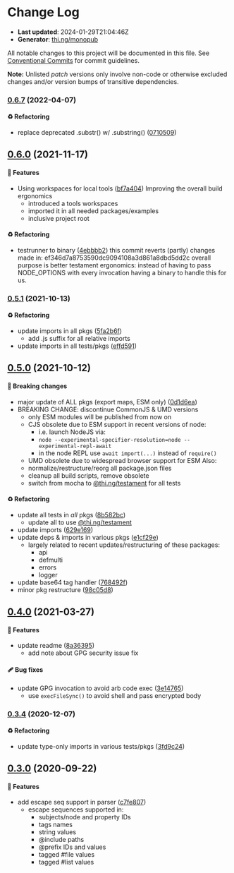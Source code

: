 # Change Log

- **Last updated**: 2024-01-29T21:04:46Z
- **Generator**: [thi.ng/monopub](https://thi.ng/monopub)

All notable changes to this project will be documented in this file.
See [Conventional Commits](https://conventionalcommits.org/) for commit guidelines.

**Note:** Unlisted _patch_ versions only involve non-code or otherwise excluded changes
and/or version bumps of transitive dependencies.

### [0.6.7](https://github.com/thi-ng/umbrella/tree/@thi.ng/egf@0.6.7) (2022-04-07)

#### ♻️ Refactoring

- replace deprecated .substr() w/ .substring() ([0710509](https://github.com/thi-ng/umbrella/commit/0710509))

## [0.6.0](https://github.com/thi-ng/umbrella/tree/@thi.ng/egf@0.6.0) (2021-11-17)

#### 🚀 Features

- Using workspaces for local tools ([bf7a404](https://github.com/thi-ng/umbrella/commit/bf7a404))
  Improving the overall build ergonomics
  - introduced a tools workspaces
  - imported it in all needed packages/examples
  - inclusive project root

#### ♻️ Refactoring

- testrunner to binary ([4ebbbb2](https://github.com/thi-ng/umbrella/commit/4ebbbb2))
  this commit reverts (partly) changes made in:
  ef346d7a8753590dc9094108a3d861a8dbd5dd2c
  overall purpose is better testament ergonomics:
  instead of having to pass NODE_OPTIONS with every invocation
  having a binary to handle this for us.

### [0.5.1](https://github.com/thi-ng/umbrella/tree/@thi.ng/egf@0.5.1) (2021-10-13)

#### ♻️ Refactoring

- update imports in all pkgs ([5fa2b6f](https://github.com/thi-ng/umbrella/commit/5fa2b6f))
  - add .js suffix for all relative imports
- update imports in all tests/pkgs ([effd591](https://github.com/thi-ng/umbrella/commit/effd591))

## [0.5.0](https://github.com/thi-ng/umbrella/tree/@thi.ng/egf@0.5.0) (2021-10-12)

#### 🛑 Breaking changes

- major update of ALL pkgs (export maps, ESM only) ([0d1d6ea](https://github.com/thi-ng/umbrella/commit/0d1d6ea))
- BREAKING CHANGE: discontinue CommonJS & UMD versions
  - only ESM modules will be published from now on
  - CJS obsolete due to ESM support in recent versions of node:
    - i.e. launch NodeJS via:
    - `node --experimental-specifier-resolution=node --experimental-repl-await`
    - in the node REPL use `await import(...)` instead of `require()`
  - UMD obsolete due to widespread browser support for ESM
  Also:
  - normalize/restructure/reorg all package.json files
  - cleanup all build scripts, remove obsolete
  - switch from mocha to [@thi.ng/testament](https://github.com/thi-ng/umbrella/tree/main/packages/testament) for all tests

#### ♻️ Refactoring

- update all tests in _all_ pkgs ([8b582bc](https://github.com/thi-ng/umbrella/commit/8b582bc))
  - update all to use [@thi.ng/testament](https://github.com/thi-ng/umbrella/tree/main/packages/testament)
- update imports ([629e169](https://github.com/thi-ng/umbrella/commit/629e169))
- update deps & imports in various pkgs ([e1cf29e](https://github.com/thi-ng/umbrella/commit/e1cf29e))
  - largely related to recent updates/restructuring of these packages:
    - api
    - defmulti
    - errors
    - logger
- update base64 tag handler ([768492f](https://github.com/thi-ng/umbrella/commit/768492f))
- minor pkg restructure ([98c05d8](https://github.com/thi-ng/umbrella/commit/98c05d8))

## [0.4.0](https://github.com/thi-ng/umbrella/tree/@thi.ng/egf@0.4.0) (2021-03-27)

#### 🚀 Features

- update readme ([8a36395](https://github.com/thi-ng/umbrella/commit/8a36395))
  - add note about GPG security issue fix

#### 🩹 Bug fixes

- update GPG invocation to avoid arb code exec ([3e14765](https://github.com/thi-ng/umbrella/commit/3e14765))
  - use `execFileSync()` to avoid shell and pass encrypted body

### [0.3.4](https://github.com/thi-ng/umbrella/tree/@thi.ng/egf@0.3.4) (2020-12-07)

#### ♻️ Refactoring

- update type-only imports in various tests/pkgs ([3fd9c24](https://github.com/thi-ng/umbrella/commit/3fd9c24))

## [0.3.0](https://github.com/thi-ng/umbrella/tree/@thi.ng/egf@0.3.0) (2020-09-22)

#### 🚀 Features

- add escape seq support in parser ([c7fe807](https://github.com/thi-ng/umbrella/commit/c7fe807))
  - escape sequences supported in:
    - subjects/node and property IDs
    - tags names
    - string values
    - @include paths
    - @prefix IDs and values
    - tagged #file values
    - tagged #list values
